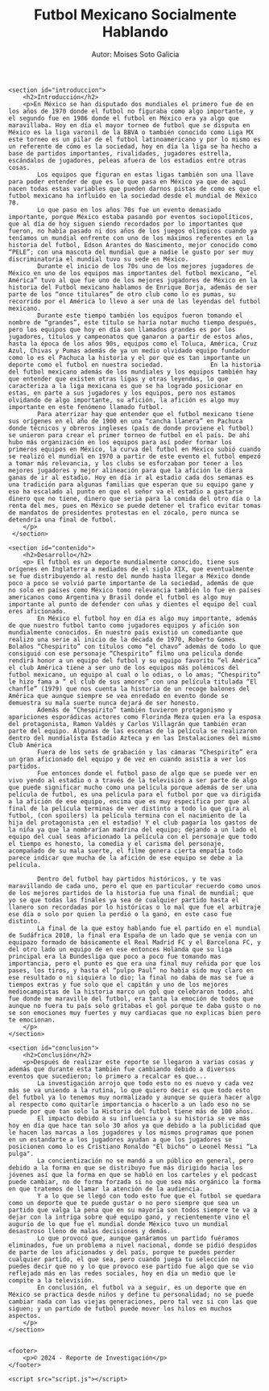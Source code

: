 <!DOCTYPE html>
<html lang="es">
<head>
    <meta charset="UTF-8">
    <meta name="viewport" content="width=device-width, initial-scale=1.0">
    <title>Futbol Mexicano Socialmente Hablando</title>
    <link rel="stylesheet" href="style.css">
</head>
<body>
    <header>
        <h1>Futbol Mexicano Socialmente Hablando</h1>
        <p>Autor: Moises Soto Galicia</p>
    </header>

    <section id="introduccion">
        <h2>Introducción</h2>
        <p>En México se han disputado dos mundiales el primero fue de en los años de 1970 donde el futbol no figuraba como algo importante, y el segundo fue en 1986 donde el futbol en México era ya algo que maravillaba. Hoy en día el mayor torneo de futbol que se disputa en México es la liga varonil de la BBVA o también conocido como Liga MX este torneo es un pilar de el futbol latinoamericano y por lo mismo es un referente de cómo es la sociedad, hoy en día la liga se ha hecho a base de partidos importantes, rivalidades, jugadores estrella, escándalos de jugadores, peleas afuera de los estadios entre otras cosas.
            Los equipos que figuran en estas ligas también son una llave para poder entender de que es lo que pasa en México ya que de aquí nacen todas estas variables que pueden darnos pistas de como es que el futbol mexicano ha influido en la sociedad desde el mundial de México 70.
            Lo que paso en los años 70s fue un evento demasiado importante, porque México estaba pasando por eventos sociopolíticos, que al día de hoy siguen siendo recordados por lo importantes que fueron, no había pasado ni dos años de los juegos olímpicos cuando ya teníamos un mundial enfrente con uno de los máximos referentes en la historia del futbol, Edson Arantes do Nascimento, mejor conocido como “PELE”; con una mascota del mundial que a nadie le gusto por ser muy discriminatoria el mundial tuvo su sede en México.
            Durante el inicio de los 70s uno de los mejores jugadores de México en uno de los equipos mas importantes del futbol mexicano, “el América” tuvo al que fue uno de los mejores jugadores de México en la historia del Futbol mexicano hablamos de Enrique Borja, además de ser parte de los “once titulares” de otro club como lo es pumas, su recorrido por el América lo llevo a ser una de las leyendas del futbol mexicano.
            Durante este tiempo también los equipos fueron tomando el nombre de “grandes”, este título se haría notar mucho tiempo después, pero los equipos que hoy en día son llamados grandes es por los jugadores, títulos y campeonatos que ganaron a partir de estos años, hasta la época de los años 90s, equipos como el Toluca, América, Cruz Azul, Chivas y Pumas además de ya un medio olvidado equipo fundador como lo es el Pachuca la historia y el por qué es tan importante un deporte como el futbol en nuestra sociedad.             En la historia del futbol mexicano además de los mundiales y los equipos también hay que entender que existen otras ligas y otras leyendas, lo que caracteriza a la liga mexicana es que se ha logrado posicionar en estas, en parte a sus jugadores y los equipos, pero nos estamos olvidando de algo importante, su afición, la afición es algo muy importante en este fenómeno llamado futbol. 
            Para aterrizar hay que entender que el futbol mexicano tiene sus orígenes en el año de 1900 en una “cancha llanera” en Pachuca donde técnicos y obreros ingleses (país de donde proviene el futbol) se unieron para crear el primer torneo de futbol en el país. De ahí hubo más organización en los equipos para así poder formar los primeros equipos en México, la curva del futbol en México subió cuando se realizó el mundial en 1970 a partir de este evento el futbol empezó a tomar más relevancia, y los clubs se esforzaban por tener a los mejores jugadores y mejor alineación para que la afición le diera ganas de ir al estadio. Hoy en día ir al estadio cada dos semanas es una tradición para algunas familias que esperan que su equipo gane y eso ha escalado al punto en que el señor va el estadio a gastarse dinero que no tiene, dinero que seria para la comida del otro día o la renta del mes, pues en México se puede detener el trafico evitar tomas de mandatos de presidentes protestas en el zócalo, pero nunca se detendría una final de futbol.
        </p>
     </section>
     
    <section id="contenido">
        <h2>Desarrollo</h2>
        <p> El futbol es un deporte mundialmente conocido, tiene sus orígenes en Inglaterra a mediados de el siglo XIX, que eventualmente se fue distribuyendo al resto del mundo hasta llegar a México donde poco a poco se volvió parte importante de la sociedad, además de que no solo en países como México tomo relevancia también lo fue en países americanos como Argentina y Brasil donde el futbol es algo muy importante al punto de defender con uñas y dientes el equipo del cual eres aficionado.
            En México el futbol hoy en día es algo muy importante, además de que nuestro futbol tanto como jugadores equipos y afición son mundialmente conocidos. En nuestro país existió un comediante que realizo una serie al inicio de la década de 1970, Roberto Gomes Bolaños “Chespirito” con títulos como “el chavo” además de todo lo que consiguió con ese personaje “Chespirito” filmo una película donde rendirá honor a un equipo del futbol y su equipo favorito “el América” el club América tiene a ser uno de los equipos más polémicos del futbol mexicano, un equipo al cual o lo odias, o lo amas; “Chespirito” le hizo fama a “ el club de sus amores” con una película titulada “El chanfle” (1979) que nos cuenta la historia de un recoge balones del América que aunque siempre se vea enredado en evento donde se demuestra su mala suerte nunca dejará de ser honesto.
            Además de “Chespirito” también tuvieron protagonismo y apariciones esporádicas actores como Florinda Meza quien era la esposa del protagonista, Ramon Valdés y Carlos Villagrán que también eran parte del equipo. Algunas de las escenas de la película se realizaron dentro del mundialista Estadio Azteca y en las Instalaciones del mismo Club América
            Fuera de los sets de grabación y las cámaras “Chespirito” era un gran aficionado del equipo y de vez en cuando asistía a ver los partidos.
            Fue entonces donde el futbol paso de algo que se puede ver en vivo yendo al estadio o a través de la televisión a ser parte de algo que puede significar mucho como una película porque además de ser una película de futbol, es una película para el futbol por que va dirigida a la afición de ese equipo, encima que es muy especifica por que al final de la película terminas de ver distinto a todo lo que gira al futbol, (con spoilers) la película termina con el nacimiento de la hija del protagonista ¡en el estadio! Y el club pagaría los gastos de la niña ya que la nombrarían madrina del equipo; dejando a un lado el equipo del cual seas aficionado la película con el personaje que todo el tiempo es honesto, la comedia y el carisma del personaje, acompañado de su mala suerte, el filme genera cierta empatía todo parece indicar que mucha de la afición de ese equipo se debe a la película.
 
            Dentro del futbol hay partidos históricos, y te vas maravillando de cada uno, pero el que en particular recuerdo como unos de los mejores partidos de la historia fue una final de mundial; que yo se que todas las finales ya sea de cualquier partido hasta el llanero son recordadas por lo históricas o lo mal que fue el arbitraje ese día o solo por quien la perdió o la ganó, en este caso fue distinto.
            La final de la que estoy hablando fue el partido en el mundial de Sudáfrica 2010, la final era España de un lado que se venia con un equipazo formado de básicamente el Real Madrid FC y el Barcelona FC, y del otro lado un equipo de en ese entonces Holanda que su liga principal era la Bundesliga que poco a poco fue tomando mas importancia, pero el punto es que era una final muy reñida por que los pases, los tiros, y hasta el “pulpo Paul” no había sido muy claro en ese resultado o ni siquiera lo dio; la final no daba de mas se fue a tiempos extras y fue solo que el capitán y uno de los mejores mediocampistas de la historia marco un gol que celebraron todos, ahí fue donde me maraville del futbol, era tanta la emoción de todos que aunque no fuera tu país solo gritabas el gol porque te daba gusto o no se son emociones muy fuertes y muy cardiacas que no explicas bien pero te emocionan.
        </p>
    </section>

    <section id="conclusion">
        <h2>Conclusión</h2>
        <p>Después de realizar este reporte se llegaron a varias cosas y además que durante esta también fue cambiando debido a diversos eventos que sucedieron; lo primero a recalcar es que...
            La investigación arrojo que todo esto no es nuevo y cada vez más se va uniendo a la rutina, lo que quiero decir es que todo esto del futbol ya lo tenemos muy normalizado y aunque se quiera hacer algo al respecto como quitarle importancia o hacerlo a un lado eso no se puede por que tan solo la Historia del futbol tiene más de 100 años.
            El impacto debido a su influencia y a su historia se ve más hoy en día que hace tan solo 30 años ya que debido a la publicidad que le hacen las marcas a los jugadores y los mismos programas que ponen en un estandarte a los jugadores ayudan a que los jugadores se posicionen como lo es Cristiano Ronaldo "El bicho" o Leonel Messi “La pulga".
            La concientización no se mandó a un público en general, pero debido a la forma en que se distribuyo fue más dirigido hacia los jóvenes así que la forma en que se habló en los carteles y el podcast puede cambiar, no de forma forzada si no que sea más orgánico la forma en que tratemos de llamar la atención de la audiencia.
            Y a lo que se llegó con todo esto fue que el futbol se quedara como un deporte que te puede gustar o no pero siempre que sea un partido que valga la pena que en su mayoría son todos siempre te va a dejar con la intriga sobre qué equipo ganó, y recientemente vino el augurio de lo que fue el mundial donde México tuvo un mundial desastroso lleno de malas decisiones y demás.
            Lo que provocó que, aunque ganáramos un partido fuéramos eliminados, fue un problema a nivel nacional, donde se pidió despidos de parte de los aficionados y del país, porque te puedes perder cualquier partido, el que sea, pero cuando juega tu selección no puedes decir que no y lo que provoco ese partido fue algo que se vio reflejado más en las redes sociales, hoy en día un medio que le compite a la televisión.
            En conclusión, el futbol va a seguir, es un deporte que en México se practica desde niños y define tu personalidad; no se puede cambiar nada con las viejas generaciones, pero tal vez si con las que siguen; y un partido de futbol puede mover los hilos en muchos aspectos.
        </p>
    </section>


    <footer>
        <p>© 2024 - Reporte de Investigación</p>
    </footer>

    <script src="script.js"></script>
</body>
</html>
